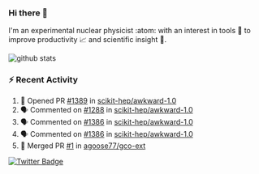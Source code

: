 ### Hi there 👋 

I'm an experimental nuclear physicist :atom: with an interest in tools :wrench: to improve productivity :chart_with_upwards_trend: and scientific insight :telescope:.

![github stats](https://github-readme-stats.vercel.app/api?username=agoose77&show_icons=true&hide_rank=true&hide_title=true&bg_color=30,e76445,904e95&text_color=efe3ec&icon_color=efe3ec)
<!--
**agoose77/agoose77** is a ✨ _special_ ✨ repository because its `README.md` (this file) appears on your GitHub profile.

Here are some ideas to get you started:

- 🔭 I’m currently working on ...
- 🌱 I’m currently learning ...
- 👯 I’m looking to collaborate on ...
- 🤔 I’m looking for help with ...
- 💬 Ask me about ...
- 📫 How to reach me: ...
- 😄 Pronouns: ...
- ⚡ Fun fact: ...
-->

### :zap: Recent Activity
<!--START_SECTION:activity-->
1. 💪 Opened PR [#1389](https://github.com/scikit-hep/awkward-1.0/pull/1389) in [scikit-hep/awkward-1.0](https://github.com/scikit-hep/awkward-1.0)
2. 🗣 Commented on [#1288](https://github.com/scikit-hep/awkward-1.0/issues/1288) in [scikit-hep/awkward-1.0](https://github.com/scikit-hep/awkward-1.0)
3. 🗣 Commented on [#1386](https://github.com/scikit-hep/awkward-1.0/issues/1386) in [scikit-hep/awkward-1.0](https://github.com/scikit-hep/awkward-1.0)
4. 🗣 Commented on [#1386](https://github.com/scikit-hep/awkward-1.0/issues/1386) in [scikit-hep/awkward-1.0](https://github.com/scikit-hep/awkward-1.0)
5. 🎉 Merged PR [#1](https://github.com/agoose77/gco-ext/pull/1) in [agoose77/gco-ext](https://github.com/agoose77/gco-ext)
<!--END_SECTION:activity-->


[![Twitter Badge](https://img.shields.io/twitter/follow/agoose77?style=flat-square&logo=Twitter&logoColor=white&color=cornflowerblue)](https://twitter.com/agoose77)
